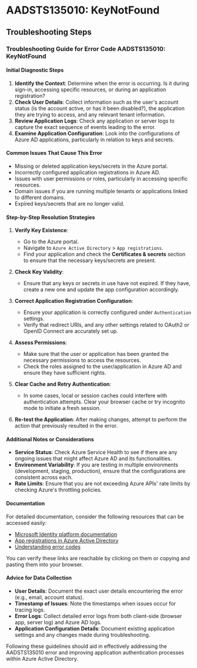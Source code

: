 # AADSTS135010: KeyNotFound


## Troubleshooting Steps
### Troubleshooting Guide for Error Code AADSTS135010: KeyNotFound

#### Initial Diagnostic Steps
1. **Identify the Context**: Determine when the error is occurring. Is it during sign-in, accessing specific resources, or during an application registration?
2. **Check User Details**: Collect information such as the user's account status (is the account active, or has it been disabled?), the application they are trying to access, and any relevant tenant information.
3. **Review Application Logs**: Check any application or server logs to capture the exact sequence of events leading to the error.
4. **Examine Application Configuration**: Look into the configurations of Azure AD applications, particularly in relation to keys and secrets.

#### Common Issues That Cause This Error
- Missing or deleted application keys/secrets in the Azure portal.
- Incorrectly configured application registrations in Azure AD.
- Issues with user permissions or roles, particularly in accessing specific resources.
- Domain issues if you are running multiple tenants or applications linked to different domains.
- Expired keys/secrets that are no longer valid.

#### Step-by-Step Resolution Strategies
1. **Verify Key Existence**:
   - Go to the Azure portal.
   - Navigate to `Azure Active Directory` > `App registrations`.
   - Find your application and check the **Certificates & secrets** section to ensure that the necessary keys/secrets are present.

2. **Check Key Validity**:
   - Ensure that any keys or secrets in use have not expired. If they have, create a new one and update the app configuration accordingly.

3. **Correct Application Registration Configuration**:
   - Ensure your application is correctly configured under `Authentication` settings.
   - Verify that redirect URIs, and any other settings related to OAuth2 or OpenID Connect are accurately set up.

4. **Assess Permissions**:
   - Make sure that the user or application has been granted the necessary permissions to access the resources.
   - Check the roles assigned to the user/application in Azure AD and ensure they have sufficient rights.

5. **Clear Cache and Retry Authentication**:
   - In some cases, local or session caches could interfere with authentication attempts. Clear your browser cache or try incognito mode to initiate a fresh session.

6. **Re-test the Application**: After making changes, attempt to perform the action that previously resulted in the error.

#### Additional Notes or Considerations
- **Service Status**: Check Azure Service Health to see if there are any ongoing issues that might affect Azure AD and its functionalities.
- **Environment Variability**: If you are testing in multiple environments (development, staging, production), ensure that the configurations are consistent across each.
- **Rate Limits**: Ensure that you are not exceeding Azure APIs' rate limits by checking Azure's throttling policies.

#### Documentation
For detailed documentation, consider the following resources that can be accessed easily:
- [Microsoft Identity platform documentation](https://docs.microsoft.com/en-us/azure/active-directory/develop/)
- [App registrations in Azure Active Directory](https://docs.microsoft.com/en-us/azure/active-directory/develop/quickstart-register-app)
- [Understanding error codes](https://docs.microsoft.com/en-us/azure/active-directory/develop/v2-error-codes)

You can verify these links are reachable by clicking on them or copying and pasting them into your browser.

#### Advice for Data Collection
- **User Details**: Document the exact user details encountering the error (e.g., email, account status).
- **Timestamp of Issues**: Note the timestamps when issues occur for tracing logs.
- **Error Logs**: Collect detailed error logs from both client-side (browser app, server log) and Azure AD logs.
- **Application Configuration Details**: Document existing application settings and any changes made during troubleshooting.
  
Following these guidelines should aid in effectively addressing the AADSTS135010 error and improving application authentication processes within Azure Active Directory.